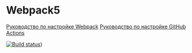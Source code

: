 # Webpack5

[Руководство по настройке Webpack](https://webpack.js.org/guides/)
[Руководство по настройке GitHub Actions](https://docs.github.com/en/actions/quickstart)

[![Build status](https://ci.appveyor.com/api/projects/status/i7dnhp9kajxfs7y6?svg=true)](https://ci.appveyor.com/project/McLaudDV/1-env))